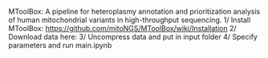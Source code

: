 MToolBox: A pipeline for heteroplasmy annotation and prioritization analysis of human mitochondrial variants in high-throughput sequencing.
  1/ Install MToolBox: https://github.com/mitoNGS/MToolBox/wiki/Installation 
  2/ Download data here: 
  3/ Uncompress data and put in input folder
  4/ Specify parameters and run main.ipynb
